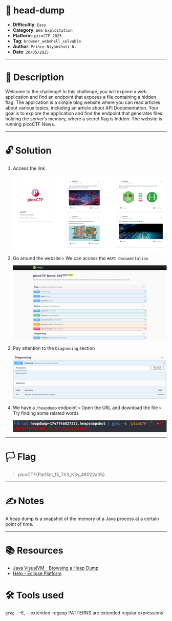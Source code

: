 # :briefcase: head-dump

- **Difficultly**: `Easy`
- **Category**: `Web Exploitation`
- **Platform**: `picoCTF 2025`
- **Tag**: `browser_webshell_solvable`
- **Author**: `Prince Niyonshuti N.`
- **Date**: `20/05/2025`

---

# :pencil: Description

Welcome to the challenge! In this challenge, you will explore a web application and find an endpoint that exposes a file containing a hidden flag. The application is a simple blog website where you can read articles about various topics, including an article about API Documentation. Your goal is to explore the application and find the endpoint that generates files holding the server’s memory, where a secret flag is hidden. The website is running picoCTF News.

---

# :unlock: Solution

1. Access the link

    ![image1](images/image1.png)

2. Go around the website `>` We can access the `#API Documentation`

    ![image2](images/image2.png)

3. Pay attention to the `Diagnosing` section

    ![image3](images/image3.png)

4. We have a `/heapdump` endpoint `>` Open the URL and download the file `>` Try finding some related words

    ![image4](images/image4.png)

---

# :white_flag: Flag

> picoCTF{Pat!3nt_15_Th3_K3y_46022a05}

---

# :writing_hand: Notes

A heap dump is a snapshot of the memory of a Java process at a certain point of time.

---

# :books: Resources

- [Java VisualVM - Browsing a Heap Dump](https://docs.oracle.com/javase/8/docs/technotes/guides/visualvm/heapdump.html)
- [Help - Eclipse Platform](https://help.eclipse.org/latest/index.jsp?topic=%2Forg.eclipse.mat.ui.help%2Fconcepts%2Fheapdump.html)

# :hammer_and_wrench: Tools used

`grep` - -E, --extended-regexp     PATTERNS are extended regular expressions

